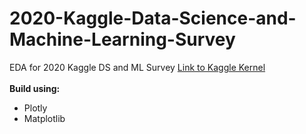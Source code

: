 # 2020-Kaggle-Data-Science-and-Machine-Learning-Survey
EDA for 2020 Kaggle DS and ML Survey
<a href="https://www.kaggle.com/vishnuoum/2020-kaggle-ml-ds-survey-analysis">Link to Kaggle Kernel</a><br><br>
**Build using:**
* Plotly
* Matplotlib
